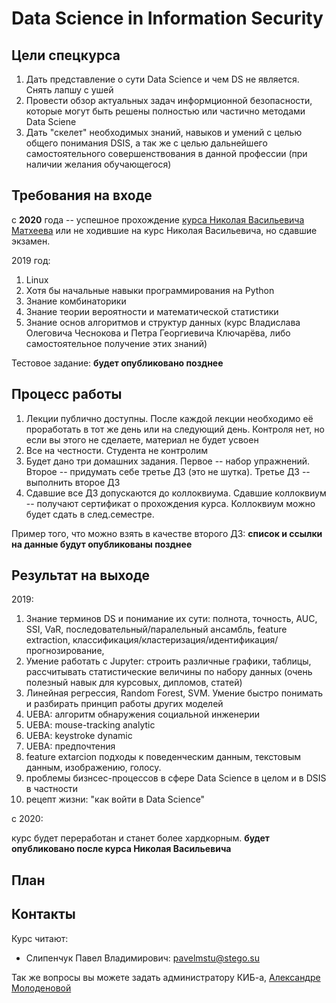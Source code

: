 # Data Science in Information Security 

## Цели спецкурса

1. Дать представление о сути Data Science и чем DS не является. Снять лапшу с ушей
1. Провести обзор актуальных задач информционной безопасности, которые могут быть решены полностью или частично методами Data Sciene
1. Дать "скелет" необходимых знаний, навыков и умений с целью общего понимания DSIS, а так же с целью дальнейшего самостоятельного совершенствования в данной профессии (при наличии желания обучающегося)

## Требования на входе

c **2020** года -- успешное прохождение [курса Николая Васильевича Матхеева](адрес://ссылки.здесь "Заголовок ссылки")
или не ходившие на курс Николая Васильевича, но сдавшие экзамен.

2019 год:

1. Linux
1. Хотя бы начальные навыки программирования на Python
1. Знание комбинаторики
1. Знание теории вероятности и математической статистики
1. Знание основ алгоритмов и структур данных (курс Владислава Олеговича Чеснокова и Петра Георгиевича Ключарёва, либо самостоятельное получение этих знаний)

Тестовое задание: **будет опубликовано позднее**

## Процесс работы

1. Лекции публично доступны. После каждой лекции необходимо её проработать в тот же день или на следующий день. Контроля нет, но если вы этого не сделаете, материал не будет усвоен
1. Все на честности. Студента не контролим
1. Будет дано три домашних задания. Первое -- набор упражнений. Второе -- придумать себе третье ДЗ (это не шутка). Третье ДЗ -- выполнить второе ДЗ
1. Сдавшие все ДЗ допускаются до коллоквиума. Сдавшие коллоквиум -- получают сертификат о прохождения курса. Коллоквиум можно будет сдать в след.семестре.

Пример того, что можно взять в качестве второго ДЗ: **список и ссылки на данные будут опубликованы позднее**

## Результат на выходе

2019: 

1. Знание терминов DS и понимание их сути: полнота, точность, AUC, SSI, VaR, 
последовательный/паралельный ансамбль, 
feature extraction,
классификация/кластеризация/идентификация/прогнозирование,
1. Умение работать c Jupyter: строить различные графики, таблицы, 
рассчитывать статистические величины по набору данных 
(очень полезный навык для курсовых, дипломов, статей)
1. Линейная регрессия, Random Forest, SVM. Умение быстро понимать и разбирать принцип работы других моделей
1. UEBA: алгоритм обнаружения социальной инженерии
1. UEBA: mouse-tracking analytic
1. UEBA: keystroke dynamic
1. UEBA: предпочтения
1. feature extarcion подходы к поведенческим данным, текстовым данным, изображению, голосу.
1. проблемы бизнсес-процессов в сфере Data Science в целом и в DSIS в частности
1. рецепт жизни: "как войти в Data Science"

с 2020:

курс будет переработан и станет более хардкорным. **будет опубликовано после курса Николая Васильевича**

## План

## Контакты

Курс читают:
* Слипенчук Павел Владимирович: pavelmstu@stego.su

Так же вопросы вы можете задать администратору КИБ-а, [Александре Молоденовой](t.me/solinenarany)

